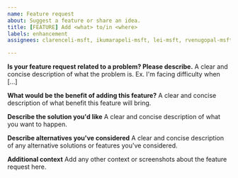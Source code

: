 ```yaml
---
name: Feature request
about: Suggest a feature or share an idea.
title: [FEATURE] Add <what> to/in <where>
labels: enhancement
assignees: clarenceli-msft, ikumarapeli-msft, lei-msft, rvenugopal-msft, vaibhavjain-msft, alcail

---
```


**Is your feature request related to a problem? Please describe.**
A clear and concise description of what the problem is. Ex. I'm facing difficulty when [...]

**What would be the benefit of adding this feature?**
A clear and concise description of what benefit this feature will bring.

**Describe the solution you'd like**
A clear and concise description of what you want to happen.

**Describe alternatives you've considered**
A clear and concise description of any alternative solutions or features you've considered.

**Additional context**
Add any other context or screenshots about the feature request here.

